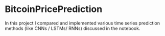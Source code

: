 # BitcoinPricePrediction
In this project I compared and implemented various time series prediction methods (like CNNs / LSTMs/ RNNs) discussed in the notebook.
